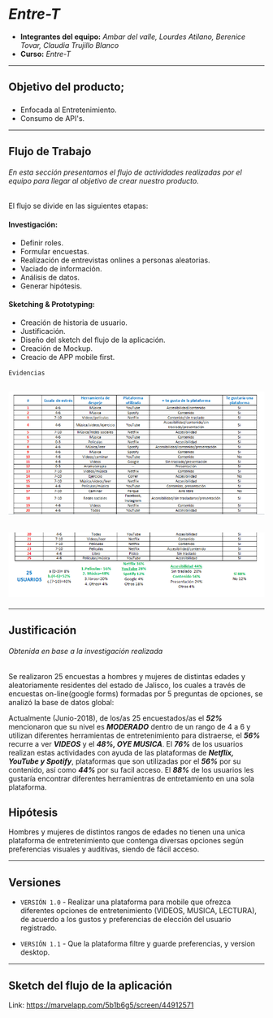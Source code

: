 # _Entre-T_

* **Integrantes del equipo:** _Ambar del valle, Lourdes Atilano, Berenice Tovar, Claudia Trujillo Blanco_
* **Curso:** _Entre-T_
***

## Objetivo del producto;
#####
* Enfocada al Entretenimiento.
* Consumo de API's.
-----

## Flujo de Trabajo
###### _En esta sección presentamos el flujo de actividades realizadas por el equipo para llegar al objetivo de crear nuestro producto._

El flujo se divide en las siguientes etapas:

#### Investigación:
- Definir roles.
- Formular encuestas.
- Realización de entrevistas onlines a personas aleatorias.
- Vaciado de información.
- Análisis de datos.
- Generar hipótesis.

#### Sketching & Prototyping:

- Creación de historia de usuario.
- Justificación.
- Diseño del sketch del flujo de la aplicación.
- Creación de Mockup.
- Creacio de APP mobile first.

```
Evidencias
```
![Alt text](assets/images/encuestas_1.png)
---
![Alt text](assets/images/encuestas_2.png)
--- 
------

## Justificación
###### _Obtenida en base a la investigación realizada_

Se realizaron 25 encuestas a hombres y mujeres de distintas edades y aleatoriamente residentes del estado de Jalisco, los cuales a través de encuestas on-line(google forms) formadas por 5 preguntas de opciones, se analizó la base de datos global:

Actualmente (Junio-2018), de los/as 25 encuestados/as el **_52%_** mencionaron que su nivel es **_MODERADO_** dentro de un rango de  4 a 6 y utilizan diferentes herramientas de entretenimiento para distraerse, el **_56%_** recurre a ver  **_VIDEOS_** y el **_48%, OYE MUSICA_**. El **_76%_** de los usuarios realizan estas actividades con ayuda de las plataformas de **_Netflix,  YouTube y Spotify_**, plataformas que son utilizadas por el **_56%_** por su contenido, así como **_44%_** por su facil acceso. El **_88%_** de los usuarios les gustaría encontrar diferentes herramientras de entretamiento en una sola plataforma.


## Hipótesis

Hombres y mujeres de distintos rangos de edades no tienen una unica plataforma de entretenimiento que contenga diversas opciones según preferencias visuales y auditivas,  siendo de fácil acceso.

---
## Versiones

- `VERSIÓN 1.0` -
Realizar una plataforma para mobile que ofrezca diferentes opciones de entretenimiento (VIDEOS, MUSICA, LECTURA),  de acuerdo a los gustos y preferencias de elección del usuario registrado.

- `VERSIÓN 1.1` -
Que la plataforma filtre y guarde preferencias, y version desktop.
-------

## Sketch del flujo de la aplicación

Link: https://marvelapp.com/5b1b6g5/screen/44912571
